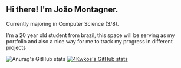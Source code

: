 ## Hi there! I'm João Montagner.

Currently majoring in Computer Science (3/8).

I'm a 20 year old student from brazil, this space will be serving as my portfolio and also a nice way for me to track my progress in different projects

![Anurag's GitHub stats](https://github-readme-stats.vercel.app/api?username=anuraghazra&theme=midnight-purple_icons=true)
[![4Kwkos's GitHub stats](https://github-readme-stats.vercel.app/api?username=4Kwko)](https://github.com/4Kwko/github-readme-stats)




